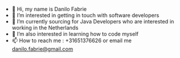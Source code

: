 - 👋 Hi, my name is Danilo Fabrie
- 👀 I’m interested in getting in touch with software developers
- 🌱 I’m currently sourcing for Java Developers who are interested in working in the Netherlands
- 💞️ I’m also interested in learning how to code myself
- 📫 How to reach me : +31651376626 or email me danilo.fabrie@gmail.com

<!---
nilo2610/nilo2610 is a ✨ special ✨ repository because its `README.md` (this file) appears on your GitHub profile.
You can click the Preview link to take a look at your changes.
--->
